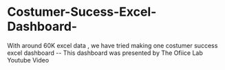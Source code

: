 # Costumer-Sucess-Excel-Dashboard-
With around 60K excel data , we have tried making one costumer success excel dashboard -- This dashboard was presented by The Ofiice Lab Youtube Video 
